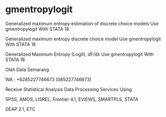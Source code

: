 # gmentropylogit
Generalized maximum entropy estimation of discrete choice models Use gmentropylogit With STATA 18

Generalized maximum entropy discrete choice model Use gmentropylogit With STATA 18

Generalized Maximum Entropy (Logit), dF/dx Use gmentropylogit With STATA 18

Olah Data Semarang

WA : +6285227746673 (085227746673)

Receive Statistical Analysis Data Processing Services Using

SPSS, AMOS, LISREL, Frontier 4.1, EVIEWS, SMARTPLS, STATA

DEAP 2.1, ETC
